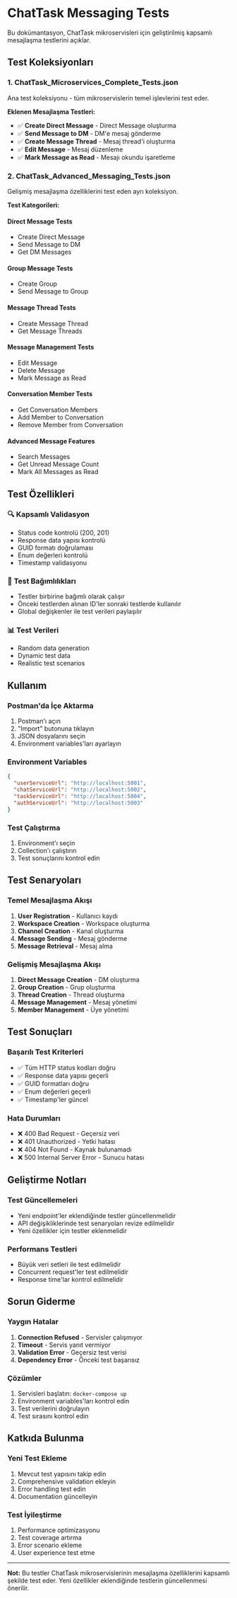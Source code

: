 # ChatTask Messaging Tests

Bu dokümantasyon, ChatTask mikroservisleri için geliştirilmiş kapsamlı mesajlaşma testlerini açıklar.

## Test Koleksiyonları

### 1. ChatTask_Microservices_Complete_Tests.json

Ana test koleksiyonu - tüm mikroservislerin temel işlevlerini test eder.

**Eklenen Mesajlaşma Testleri:**

- ✅ **Create Direct Message** - Direct Message oluşturma
- ✅ **Send Message to DM** - DM'e mesaj gönderme
- ✅ **Create Message Thread** - Mesaj thread'i oluşturma
- ✅ **Edit Message** - Mesaj düzenleme
- ✅ **Mark Message as Read** - Mesajı okundu işaretleme

### 2. ChatTask_Advanced_Messaging_Tests.json

Gelişmiş mesajlaşma özelliklerini test eden ayrı koleksiyon.

**Test Kategorileri:**

#### Direct Message Tests

- Create Direct Message
- Send Message to DM
- Get DM Messages

#### Group Message Tests

- Create Group
- Send Message to Group

#### Message Thread Tests

- Create Message Thread
- Get Message Threads

#### Message Management Tests

- Edit Message
- Delete Message
- Mark Message as Read

#### Conversation Member Tests

- Get Conversation Members
- Add Member to Conversation
- Remove Member from Conversation

#### Advanced Message Features

- Search Messages
- Get Unread Message Count
- Mark All Messages as Read

## Test Özellikleri

### 🔍 **Kapsamlı Validasyon**

- Status code kontrolü (200, 201)
- Response data yapısı kontrolü
- GUID formatı doğrulaması
- Enum değerleri kontrolü
- Timestamp validasyonu

### 🔗 **Test Bağımlılıkları**

- Testler birbirine bağımlı olarak çalışır
- Önceki testlerden alınan ID'ler sonraki testlerde kullanılır
- Global değişkenler ile test verileri paylaşılır

### 📊 **Test Verileri**

- Random data generation
- Dynamic test data
- Realistic test scenarios

## Kullanım

### Postman'da İçe Aktarma

1. Postman'ı açın
2. "Import" butonuna tıklayın
3. JSON dosyalarını seçin
4. Environment variables'ları ayarlayın

### Environment Variables

```json
{
  "userServiceUrl": "http://localhost:5001",
  "chatServiceUrl": "http://localhost:5002",
  "taskServiceUrl": "http://localhost:5004",
  "authServiceUrl": "http://localhost:5003"
}
```

### Test Çalıştırma

1. Environment'ı seçin
2. Collection'ı çalıştırın
3. Test sonuçlarını kontrol edin

## Test Senaryoları

### Temel Mesajlaşma Akışı

1. **User Registration** - Kullanıcı kaydı
2. **Workspace Creation** - Workspace oluşturma
3. **Channel Creation** - Kanal oluşturma
4. **Message Sending** - Mesaj gönderme
5. **Message Retrieval** - Mesaj alma

### Gelişmiş Mesajlaşma Akışı

1. **Direct Message Creation** - DM oluşturma
2. **Group Creation** - Grup oluşturma
3. **Thread Creation** - Thread oluşturma
4. **Message Management** - Mesaj yönetimi
5. **Member Management** - Üye yönetimi

## Test Sonuçları

### Başarılı Test Kriterleri

- ✅ Tüm HTTP status kodları doğru
- ✅ Response data yapısı geçerli
- ✅ GUID formatları doğru
- ✅ Enum değerleri geçerli
- ✅ Timestamp'ler güncel

### Hata Durumları

- ❌ 400 Bad Request - Geçersiz veri
- ❌ 401 Unauthorized - Yetki hatası
- ❌ 404 Not Found - Kaynak bulunamadı
- ❌ 500 Internal Server Error - Sunucu hatası

## Geliştirme Notları

### Test Güncellemeleri

- Yeni endpoint'ler eklendiğinde testler güncellenmelidir
- API değişikliklerinde test senaryoları revize edilmelidir
- Yeni özellikler için testler eklenmelidir

### Performans Testleri

- Büyük veri setleri ile test edilmelidir
- Concurrent request'ler test edilmelidir
- Response time'lar kontrol edilmelidir

## Sorun Giderme

### Yaygın Hatalar

1. **Connection Refused** - Servisler çalışmıyor
2. **Timeout** - Servis yanıt vermiyor
3. **Validation Error** - Geçersiz test verisi
4. **Dependency Error** - Önceki test başarısız

### Çözümler

1. Servisleri başlatın: `docker-compose up`
2. Environment variables'ları kontrol edin
3. Test verilerini doğrulayın
4. Test sırasını kontrol edin

## Katkıda Bulunma

### Yeni Test Ekleme

1. Mevcut test yapısını takip edin
2. Comprehensive validation ekleyin
3. Error handling test edin
4. Documentation güncelleyin

### Test İyileştirme

1. Performance optimizasyonu
2. Test coverage artırma
3. Error scenario ekleme
4. User experience test etme

---

**Not:** Bu testler ChatTask mikroservislerinin mesajlaşma özelliklerini kapsamlı şekilde test eder. Yeni özellikler eklendiğinde testlerin güncellenmesi önerilir.
